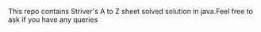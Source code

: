 This repo contains Striver's A to Z sheet solved solution in java.Feel free to ask if you have any queries
